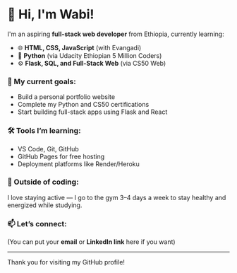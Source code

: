 # 👋 Hi, I'm Wabi!

I'm an aspiring **full-stack web developer** from Ethiopia, currently learning:

- 🌐 **HTML, CSS, JavaScript** (with Evangadi)
- 🐍 **Python** (via Udacity Ethiopian 5 Million Coders)
- ⚙️ **Flask, SQL, and Full-Stack Web** (via CS50 Web)

### 🔭 My current goals:
- Build a personal portfolio website
- Complete my Python and CS50 certifications
- Start building full-stack apps using Flask and React

### 🛠️ Tools I’m learning:
- VS Code, Git, GitHub
- GitHub Pages for free hosting
- Deployment platforms like Render/Heroku

### 💪 Outside of coding:
I love staying active — I go to the gym 3–4 days a week to stay healthy and energized while studying.

### 📫 Let’s connect:
(You can put your **email** or **LinkedIn link** here if you want)

---

Thank you for visiting my GitHub profile!
